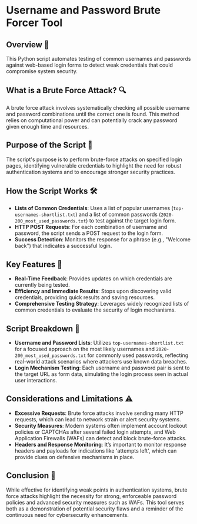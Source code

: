 # Username and Password Brute Forcer Tool

## Overview 🌟
This Python script automates testing of common usernames and passwords against web-based login forms to detect weak credentials that could compromise system security.

## What is a Brute Force Attack? 🔍
A brute force attack involves systematically checking all possible username and password combinations until the correct one is found. This method relies on computational power and can potentially crack any password given enough time and resources.

## Purpose of the Script 🎯
The script's purpose is to perform brute-force attacks on specified login pages, identifying vulnerable credentials to highlight the need for robust authentication systems and to encourage stronger security practices.

## How the Script Works 🛠️
- **Lists of Common Credentials**: Uses a list of popular usernames (`top-usernames-shortlist.txt`) and a list of common passwords (`2020-200_most_used_passwords.txt`) to test against the target login form.
- **HTTP POST Requests**: For each combination of username and password, the script sends a POST request to the login form.
- **Success Detection**: Monitors the response for a phrase (e.g., "Welcome back") that indicates a successful login.

## Key Features 🌈
- **Real-Time Feedback**: Provides updates on which credentials are currently being tested.
- **Efficiency and Immediate Results**: Stops upon discovering valid credentials, providing quick results and saving resources.
- **Comprehensive Testing Strategy**: Leverages widely recognized lists of common credentials to evaluate the security of login mechanisms.

## Script Breakdown 📖
- **Username and Password Lists**: Utilizes `top-usernames-shortlist.txt` for a focused approach on the most likely usernames and `2020-200_most_used_passwords.txt` for commonly used passwords, reflecting real-world attack scenarios where attackers use known data breaches.
- **Login Mechanism Testing**: Each username and password pair is sent to the target URL as form data, simulating the login process seen in actual user interactions.

## Considerations and Limitations ⚠️
- **Excessive Requests**: Brute force attacks involve sending many HTTP requests, which can lead to network strain or alert security systems.
- **Security Measures**: Modern systems often implement account lockout policies or CAPTCHAs after several failed login attempts, and Web Application Firewalls (WAFs) can detect and block brute-force attacks.
- **Headers and Response Monitoring**: It’s important to monitor response headers and payloads for indications like 'attempts left', which can provide clues on defensive mechanisms in place.

## Conclusion 🏁
While effective for identifying weak points in authentication systems, brute force attacks highlight the necessity for strong, enforceable password policies and advanced security measures such as WAFs. This tool serves both as a demonstration of potential security flaws and a reminder of the continuous need for cybersecurity enhancements.

